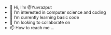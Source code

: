 - 👋 Hi, I’m @Yuvrazput
- 👀 I’m interested in computer science and coding
- 🌱 I’m currently learning basic code
- 💞️ I’m looking to collaborate on 
- 📫 How to reach me ...

<!---
Yuvrazput/Yuvrazput is a ✨ special ✨ repository because its `README.md` (this file) appears on your GitHub profile.
You can click the Preview link to take a look at your changes.
--->
